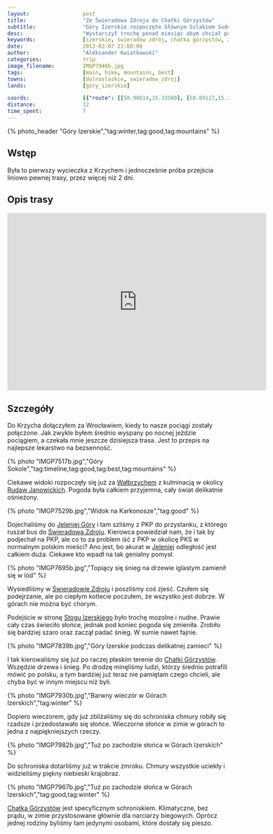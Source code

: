 ```yaml
---
layout:                 post
title:                  "Ze Świeradowa Zdroju do Chatki Górzystów"
subtitle:               "Góry Izerskie rozpoczęte Głównym Szlakiem Sudeckim"
desc:                   "Wystarczył trochę ponad miesiąc abym chciał ponownie pojechać w góry. Zaplanowaliśmy całkiem długi weekend, aż 4 dni, przejścia Głównego Szlaku Sudeckiego zaczynając w Świeradowie Zdroju. Pierwszego dnia celem było dotarcie do schroniska Chatka Górzystów."
keywords:               [izerskie, świeradów zdrój, chatka górzystów, zima]
date:                   2013-02-07 21:00:00
author:                 "Aleksander Kwiatkowski"
categories:             trip
image_filename:         IMGP7946b.jpg
tags:                   [main, hike, mountains, best]
towns:                  [dolnoslaskie, swieradow_zdroj]
lands:                  [gory_izerskie]

coords:                 [{"route": [[50.90614,15.33580], [50.89117,15.32198], [50.89713,15.32108], [50.89082,15.31005], [50.88475,15.31533], [50.87750,15.34339], [50.87373,15.34511], [50.86615,15.35588], [50.85391,15.35863]], "type": "hike"}, {"route": [[50.87820,15.91910], [50.87820,15.88940], [50.88610,15.86005], [50.88188,15.84546], [50.90224,15.75465]], "type": "train"}]
distance:               12
time_spent:             7
---
```


[wiki-jelenia]:                 https://pl.wikipedia.org/wiki/Jelenia_G%C3%B3ra
[wiki-rudawy]:                  https://pl.wikipedia.org/wiki/Rudawy_Janowickie
[wiki-swieradow]:               https://pl.wikipedia.org/wiki/%C5%9Awierad%C3%B3w-Zdr%C3%B3j
[wiki-chatka-gorzystow]:        https://pl.wikipedia.org/wiki/Chatka_G%C3%B3rzyst%C3%B3w
[wiki-walbrzych]:               https://pl.wikipedia.org/wiki/Wa%C5%82brzych
[wiki-stog-izerski]:            https://pl.wikipedia.org/wiki/St%C3%B3g_(G%C3%B3ry_Izerskie)

{% photo_header "Góry Izerskie","tag:winter,tag:good,tag:mountains" %}

Wstęp
-----

Była to pierwszy wycieczka z Krzychem i jednocześnie próba przejścia liniowo pewnej trasy, przez więcej niż 2 dni.

Opis trasy
----------

<iframe height='405' width='590' frameborder='0' allowtransparency='true' scrolling='no' src='https://www.strava.com/activities/333303039/embed/44f23f51c4e674f1278f14e123faeb63489a2609'></iframe>

Szczegóły
---------

Do Krzycha dołączyłem za Wrocławiem, kiedy to nasze pociągi zostały połączone.
Jak zwykle byłem średnio wyspany po
nocnej jeździe pociągiem, a czekała mnie jeszcze dzisiejsza trasa.
Jest to przepis na najlepsze lekarstwo na bezsenność.

{% photo "IMGP7517b.jpg","Góry Sokole","tag:timeline,tag:good,tag:best,tag:mountains" %}

Ciekawe widoki rozpoczęły się już za [Wałbrzychem][wiki-walbrzych] z kulminacją w okolicy [Rudaw Janowickich][wiki-rudawy].
Pogoda była całkiem przyjemna, cały świat delikatnie ośnieżony.

{% photo "IMGP7529b.jpg","Widok na Karkonosze","tag:good" %}

Dojechaliśmy do [Jeleniej Góry][wiki-jelenia] i tam szliśmy z PKP do przystanku, z którego ruszał bus do
[Świeradowa Zdroju][wiki-swieradow].
Kierowca powiedział nam, że i tak by podjechał na PKP, ale co to za problem iść z PKP w okolicę PKS w
normalnym polskim mieści? Ano jest, bo akurat w [Jeleniej][wiki-jelenia] odległość jest całkiem duża.
Ciekawe kto wpadł na tak genialny
pomysł.

{% photo "IMGP7695b.jpg","Topiący się śnieg na drzewie iglastym zamienił się w lód" %}

Wysiedliśmy w [Świeradowie Zdroju][wiki-swieradow] i poszliśmy coś zjeść. Czułem się podejrzanie, ale po
ciepłym kotlecie poczułem, że wszystko jest dobrze. W górach nie można być chorym.

Podejście w stronę [Stogu Izerskiego][wiki-stog-izerski] było trochę mozolne i nudne. Prawie cały czas
świeciło słońce, jednak pod koniec pogoda się zmieniła. Zrobiło się bardziej szaro oraz zaczął padać śnieg.
W sumie nawet fajnie.

{% photo "IMGP7839b.jpg","Góry Izerskie podczas delikatnej zamieci" %}

I tak kierowaliśmy się już po raczej płaskim terenie do [Chatki Górzystów][wiki-chatka-gorzystow]. Wszędzie drzewa
i śnieg. Po drodzę minęliśmy ludzi, którzy średnio potrafili mówić po polsku, a tym bardziej już teraz nie
pamiętam czego chcieli, ale chyba być w innym miejscu niż byli.

{% photo "IMGP7930b.jpg","Barwny wieczór w Górach Izerskich","tag:winter" %}

Dopiero wieczorem, gdy już zbliżaliśmy się do schroniska chmury robiły się rzadsze i przedostawało się słońce.
Wieczorne słońce w zimie w górach to jedna z najpiękniejszych rzeczy.

{% photo "IMGP7982b.jpg","Tuż po zachodzie słońca w Górach Izerskich" %}

Do schroniska dotarliśmy już w trakcie zmroku. Chmury wszystkie uciekły i widzieliśmy piękny niebieski
krajobraz.

{% photo "IMGP7967b.jpg","Tuż po zachodzie słońca w Górach Izerskich","tag:good,tag:winter" %}

[Chatka Górzystów][wiki-chatka-gorzystow] jest specyficznym schroniskiem. Klimatyczne, bez prądu, w zimie przystosowane
głównie dla narciarzy biegowych. Oprócz jednej rodziny byliśmy tam jedynymi osobami, które dostały się pieszo.
